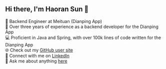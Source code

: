 ## Hi there, I'm Haoran Sun 👋

💼 Backend Engineer at Meituan (Dianping App)  
🔧 Over three years of experience as a backend developer for the Dianping App  
💻 Proficient in Java and Spring, with over 100k lines of code written for the Dianping App  
🌐 Check out my [GitHub user site](https://sunmaize.github.io/)  
🔗 Connect with me on [LinkedIn](https://www.linkedin.com/in/haoran-sun-hannah)  
💬 Ask me about anything [here](https://github.com/sunmaize/sunmaize/issues)
